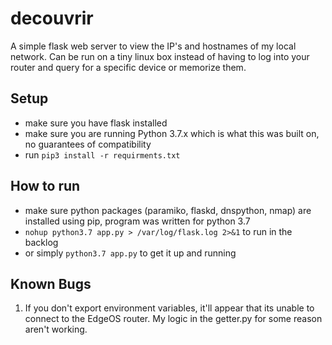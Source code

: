 # decouvrir
A simple flask web server to view the IP's and hostnames of my local network. Can be run on a tiny linux box instead of having to log into your router and query for a specific device or memorize them.

## Setup
- make sure you have flask installed
- make sure you are running Python 3.7.x which is what this was built on, no guarantees of compatibility
- run `pip3 install -r requirments.txt`

## How to run
- make sure python packages (paramiko, flaskd, dnspython, nmap) are installed using pip, program was written for python 3.7
- `nohup python3.7 app.py > /var/log/flask.log 2>&1` to run in the backlog
- or simply `python3.7 app.py` to get it up and running

## Known Bugs
1. If you don't export environment variables, it'll appear that its unable to connect to the EdgeOS router. My logic in the getter.py for some reason aren't working.